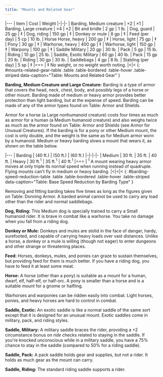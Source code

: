 ```yaml
---
title: "Mounts and Related Gear"
---
```


|---
| Item | Cost | Weight
|-|-|-
| Barding, Medium creature | &times;2 | &times;1
| Barding, Large creature | &times;4 | &times;2
| Bit and bridle | 2 gp | 1 lb.
| Dog, guard | 25 gp | &Dagger;
| Dog, riding | 150 gp | &Dagger;
| Donkey or mule | 8 gp | &Dagger;
| Feed (per day) | 5 cp | 10 lb.
| Horse Horse, heavy | 200 gp | &Dagger;
| Horse, light | 75 gp | &Dagger;
| Pony | 30 gp | &Dagger;
| Warhorse, heavy | 400 gp | &Dagger;
| Warhorse, light | 150 gp | &Dagger;
| Warpony | 100 gp | &Dagger;
| Saddle Military | 20 gp | 30 lb.
| Pack | 5 gp | 15 lb.
| Riding | 10 gp | 25 lb.
| Saddle, Exotic Military | 60 gp | 40 lb.
| Pack | 15 gp | 20 lb.
| Riding | 30 gp | 30 lb.
| Saddlebags | 4 gp | 8 lb.
| Stabling (per day) | 5 sp | &Dagger;
|===
| &Dagger; No weight, or no weight worth noting. |<|<
{: #mounts-related-gear-table .table .table-bordered .table-hover .table-striped data-caption="Table: Mounts and Related Gear" }

**Barding, Medium Creature and Large Creature:** Barding is a type of armor that covers the head, neck, chest, body, and possibly legs of a horse or other mount. Barding made of medium or heavy armor provides better protection than light barding, but at the expense of speed. Barding can be made of any of the armor types found on Table: Armor and Shields.

Armor for a horse (a Large nonhumanoid creature) costs four times as much as armor for a human (a Medium humanoid creature) and also weighs twice as much as the armor found on Table: Armor and Shields (see Armor for Unusual Creatures). If the barding is for a pony or other Medium mount, the cost is only double, and the weight is the same as for Medium armor worn by a humanoid. Medium or heavy barding slows a mount that wears it, as shown on the table below.

|---
| Barding | (40 ft.) | (50 ft.) | (60 ft.)
|-|-|-|-
| Medium | 30 ft. | 35 ft. | 40 ft.
| Heavy | 30 ft.<sup>1</sup> | 35 ft.<sup>1</sup> | 40 ft.<sup>1</sup>
|===
| <sup>1</sup> A mount wearing heavy armor moves at only triple its normal speed when running instead of quadruple. Flying mounts can't fly in medium or heavy barding. |<|<|<
{: #barding-speed-reduction-table .table .table-bordered .table-hover .table-striped data-caption="Table: Base Speed Reduction by Barding Type" }

Removing and fitting barding takes five times as long as the figures given on Table: Donning Armor. A barded animal cannot be used to carry any load other than the rider and normal saddlebags.

**Dog, Riding:** This Medium dog is specially trained to carry a Small humanoid rider. It is brave in combat like a warhorse. You take no damage when you fall from a riding dog.

**Donkey or Mule:** Donkeys and mules are stolid in the face of danger, hardy, surefooted, and capable of carrying heavy loads over vast distances. Unlike a horse, a donkey or a mule is willing (though not eager) to enter dungeons and other strange or threatening places.

**Feed:** Horses, donkeys, mules, and ponies can graze to sustain themselves, but providing feed for them is much better. If you have a riding dog, you have to feed it at least some meat.

**Horse:** A horse (other than a pony) is suitable as a mount for a human, dwarf, elf, half-elf, or half-orc. A pony is smaller than a horse and is a suitable mount for a gnome or halfling.

Warhorses and warponies can be ridden easily into combat. Light horses, ponies, and heavy horses are hard to control in combat.

**Saddle, Exotic:** An exotic saddle is like a normal saddle of the same sort except that it is designed for an unusual mount. Exotic saddles come in military, pack, and riding styles.

**Saddle, Military:** A military saddle braces the rider, providing a +2 circumstance bonus on _ride_ checks related to staying in the saddle. If you're knocked unconscious while in a military saddle, you have a 75% chance to stay in the saddle (compared to 50% for a riding saddle).

**Saddle, Pack:** A pack saddle holds gear and supplies, but not a rider. It holds as much gear as the mount can carry.

**Saddle, Riding:** The standard riding saddle supports a rider.
